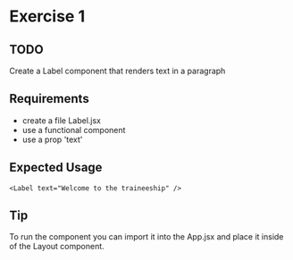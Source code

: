 # Exercise 1

## TODO

Create a Label component that renders text in a paragraph

## Requirements

- create a file Label.jsx
- use a functional component
- use a prop 'text'

## Expected Usage

`<Label text="Welcome to the traineeship" />`

## Tip

To run the component you can import it into the App.jsx and place it inside of the Layout component.
